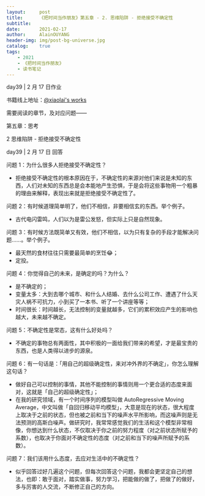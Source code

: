```yaml
---
layout:     post
title:      《把时间当作朋友》第五章 - 2. 思维陷阱 - 拒绝接受不确定性
subtitle:   
date:       2021-02-17
author:     AlainOUYANG
header-img: img/post-bg-universe.jpg
catalog:    true
tags:
    - 2021
    - 《把时间当作朋友》
    - 读书笔记
---
```


<!-- # 《把时间当作朋友》第五章 - 2. 思维陷阱 - 拒绝接受不确定性 -->

day39 \| 2 月 17 日作业

书籍线上地址：[@xiaolai's works](http://lixiaolai.com/#/befriending-time/)

需要阅读的章节，及对应问题——

第五章：思考

2 思维陷阱 - 拒绝接受不确定性

day39 \| 2 月 17 日 回答

问题 1：为什么很多人拒绝接受不确定性？

- 拒绝接受不确定性的根本原因在于，不确定性的来源对他们来说是未知的东西，人们对未知的东西总是会本能地产生恐惧，于是会将这些事物用一个粗暴的理由来解释，表现出来就是拒绝接受不确定性了。

问题 2：有时候道理简单明了，他们不相信，非要相信玄的东西。举个例子。

- 古代电闪雷鸣，人们以为是雷公发怒，但实际上只是自然现象。

问题 3：有时候方法既简单又有效，他们不相信，以为只有复杂的手段才能解决问题……。举个例子。

- 最天然的食材往往只需要最简单的烹饪😂；
- 定投。

问题 4：你觉得自己的未来，是确定的吗？为什么？

- 是不确定的；
- 变量太多：大到去哪个城市、和什么人结婚、去什么公司工作、遭遇了什么天灾人祸不可抗力，小到买了一本书、听了一个讲座等等；
- 时间很长：时间越长，无法控制的变量就越多，它们的累积效应产生的影响也越大，未来越不确定。

问题 5：不确定性是常态，这有什么好处吗？

- 不确定的事物总有两面性，其中积极的一面给我们带来的希望，才是最宝贵的东西，也是人类得以进步的源泉。

问题 6：有一句话是：「用自己的超级确定性，来对冲外界的不确定」，你怎么理解这句话？

- 做好自己可以控制的事情，其他不能控制的事情则用一个更合适的态度来面对，这就是「自己的超级确定性」；
- 在我的研究领域，有一个时间序列的模型叫做 AutoRegressive Moving Average，中文叫做「自回归移动平均模型」，大意是现在的状态，很大程度上取决于之前的状态，但也被之前和当下的噪声水平所影响，而这噪声则是无法预测的高斯白噪声。做研究时，我常常感觉我们的生活和这个模型非常相像，你想达到什么状态，不仅取决于你之前的努力程度（对之前状态所赋予的系数），也取决于你面对不确定性的态度（对之前和当下的噪声所赋予的系数）。

问题 7：我们该用什么态度，去应对生活中的不确定性？

- 似乎回答过好几遍这个问题，但每次回答这个问题，我都会更坚定自己的想法，也即：敢于面对，踏实做事，努力学习，把能做的做了，把做了的做好，多与厉害的人交流，不断修正自己的方向。
